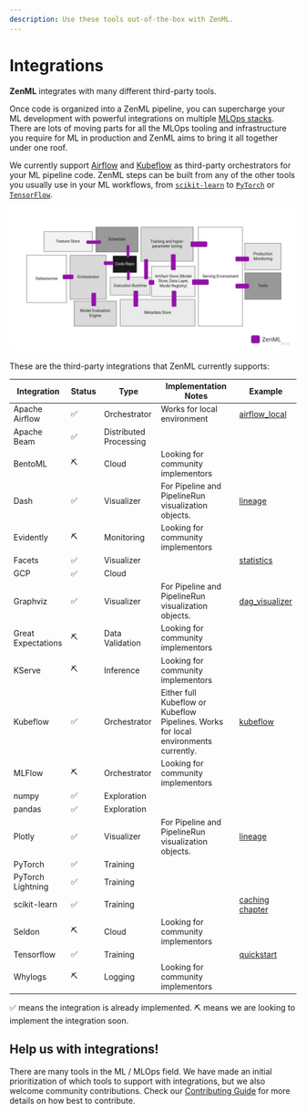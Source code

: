 ```yaml
---
description: Use these tools out-of-the-box with ZenML.
---
```


# Integrations

**ZenML** integrates with many different third-party tools.

Once code is organized into a ZenML pipeline, you can supercharge your ML development with powerful integrations on 
multiple [MLOps stacks](../introduction/core-concepts.md). There are lots of moving parts for all the MLOps tooling 
and infrastructure you require for ML in production and ZenML aims to bring it all together under one roof.

We currently support [Airflow](https://airflow.apache.org/) and [Kubeflow](https://www.kubeflow.org/) as third-party 
orchestrators for your ML pipeline code. ZenML steps can be built from any of the other tools you usually use in your 
ML workflows, from [`scikit-learn`](https://scikit-learn.org/stable/) to [`PyTorch`](https://pytorch.org/) or 
[`TensorFlow`](https://www.tensorflow.org/).

![ZenML is the glue](../assets/zenml-is-the-glue.jpeg)

These are the third-party integrations that ZenML currently supports:

| Integration        | Status | Type                   | Implementation Notes                                                                | Example                                                                               |
| ------------------ | ------ | ---------------------- | ----------------------------------------------------------------------------------- | ------------------------------------------------------------------------------------- |
| Apache Airflow     | ✅      | Orchestrator           | Works for local environment                                                         | [airflow_local](https://github.com/zenml-io/zenml/tree/main/examples/airflow_local)   |
| Apache Beam        | ✅      | Distributed Processing |                                                                                     |                                                                                       |
| BentoML            | ⛏      | Cloud                  | Looking for community implementors                                                  |                                                                                       |
| Dash               | ✅      | Visualizer             | For Pipeline and PipelineRun visualization objects.                                 | [lineage](https://github.com/zenml-io/zenml/tree/main/examples/lineage)               |
| Evidently          | ⛏      | Monitoring             | Looking for community implementors                                                  |                                                                                       |
| Facets             | ✅      | Visualizer             |                                                                                     | [statistics](https://github.com/zenml-io/zenml/tree/main/examples/statistics)         |
| GCP                | ✅      | Cloud                  |                                                                                     |                                                                                       |
| Graphviz           | ✅      | Visualizer             | For Pipeline and PipelineRun visualization objects.                                 | [dag_visualizer](https://github.com/zenml-io/zenml/tree/main/examples/dag_visualizer) |
| Great Expectations | ⛏      | Data Validation        | Looking for community implementors                                                  |                                                                                       |
| KServe             | ⛏      | Inference              | Looking for community implementors                                                  |                                                                                       |
| Kubeflow           | ✅      | Orchestrator           | Either full Kubeflow or Kubeflow Pipelines. Works for local environments currently. | [kubeflow](https://github.com/zenml-io/zenml/tree/main/examples/kubeflow)             |
| MLFlow             | ⛏      | Orchestrator           | Looking for community implementors                                                  |                                                                                       |
| numpy              | ✅      | Exploration            |                                                                                     |                                                                                       |
| pandas             | ✅      | Exploration            |                                                                                     |                                                                                       |
| Plotly             | ✅      | Visualizer             | For Pipeline and PipelineRun visualization objects.                                 | [lineage](https://github.com/zenml-io/zenml/tree/main/examples/lineage)               |
| PyTorch            | ✅      | Training               |                                                                                     |                                                                                       |
| PyTorch Lightning  | ✅      | Training               |                                                                                     |                                                                                       |
| scikit-learn       | ✅      | Training               |                                                                                     | [caching chapter](https://docs.zenml.io/guides/functional-api/chapter-4)               |
| Seldon             | ⛏      | Cloud                  | Looking for community implementors                                                  |                                                                                       |
| Tensorflow         | ✅      | Training               |                                                                                     | [quickstart](https://github.com/zenml-io/zenml/tree/main/examples/quickstart)         |
| Whylogs            | ⛏      | Logging                | Looking for community implementors                                                  |                                                                                       |

✅ means the integration is already implemented.
⛏ means we are looking to implement the integration soon.

## Help us with integrations!

There are many tools in the ML / MLOps field. We have made an initial prioritization of which tools to support with 
integrations, but we also welcome community contributions. Check our [Contributing Guide](../../../CONTRIBUTING.md) for more 
details on how best to contribute.
